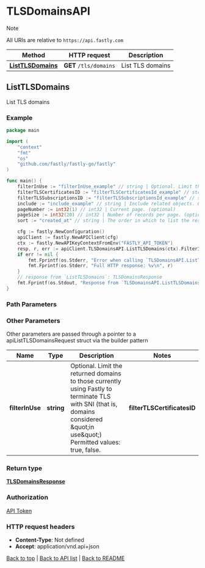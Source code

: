 # TLSDomainsAPI

> [!NOTE]
> All URIs are relative to `https://api.fastly.com`

Method | HTTP request | Description
------------- | ------------- | -------------
[**ListTLSDomains**](TlsDomainsAPI.md#ListTLSDomains) | **GET** `/tls/domains` | List TLS domains



## ListTLSDomains

List TLS domains



### Example

```go
package main

import (
    "context"
    "fmt"
    "os"
    "github.com/fastly/fastly-go/fastly"
)

func main() {
    filterInUse := "filterInUse_example" // string | Optional. Limit the returned domains to those currently using Fastly to terminate TLS with SNI (that is, domains considered \"in use\") Permitted values: true, false. (optional)
    filterTLSCertificatesID := "filterTLSCertificatesId_example" // string | Optional. Limit the returned domains to those listed in the given TLS certificate's SAN list. (optional)
    filterTLSSubscriptionsID := "filterTLSSubscriptionsId_example" // string | Optional. Limit the returned domains to those for a given TLS subscription. (optional)
    include := "include_example" // string | Include related objects. Optional, comma-separated values. Permitted values: `tls_activations`, `tls_certificates`, `tls_subscriptions`, `tls_subscriptions.tls_authorizations`, `tls_authorizations.globalsign_email_challenge`, and `tls_authorizations.self_managed_http_challenge`.  (optional)
    pageNumber := int32(1) // int32 | Current page. (optional)
    pageSize := int32(20) // int32 | Number of records per page. (optional) (default to 20)
    sort := "created_at" // string | The order in which to list the results by creation date. (optional) (default to "created_at")

    cfg := fastly.NewConfiguration()
    apiClient := fastly.NewAPIClient(cfg)
    ctx := fastly.NewAPIKeyContextFromEnv("FASTLY_API_TOKEN")
    resp, r, err := apiClient.TLSDomainsAPI.ListTLSDomains(ctx).FilterInUse(filterInUse).FilterTLSCertificatesID(filterTLSCertificatesID).FilterTLSSubscriptionsID(filterTLSSubscriptionsID).Include(include).PageNumber(pageNumber).PageSize(pageSize).Sort(sort).Execute()
    if err != nil {
        fmt.Fprintf(os.Stderr, "Error when calling `TLSDomainsAPI.ListTLSDomains`: %v\n", err)
        fmt.Fprintf(os.Stderr, "Full HTTP response: %v\n", r)
    }
    // response from `ListTLSDomains`: TLSDomainsResponse
    fmt.Fprintf(os.Stdout, "Response from `TLSDomainsAPI.ListTLSDomains`: %v\n", resp)
}
```

### Path Parameters



### Other Parameters

Other parameters are passed through a pointer to a apiListTLSDomainsRequest struct via the builder pattern


Name | Type | Description  | Notes
------------- | ------------- | ------------- | -------------
 **filterInUse** | **string** | Optional. Limit the returned domains to those currently using Fastly to terminate TLS with SNI (that is, domains considered \&quot;in use\&quot;) Permitted values: true, false. |  **filterTLSCertificatesID** | **string** | Optional. Limit the returned domains to those listed in the given TLS certificate&#39;s SAN list. |  **filterTLSSubscriptionsID** | **string** | Optional. Limit the returned domains to those for a given TLS subscription. |  **include** | **string** | Include related objects. Optional, comma-separated values. Permitted values: `tls_activations`, `tls_certificates`, `tls_subscriptions`, `tls_subscriptions.tls_authorizations`, `tls_authorizations.globalsign_email_challenge`, and `tls_authorizations.self_managed_http_challenge`.  |  **pageNumber** | **int32** | Current page. |  **pageSize** | **int32** | Number of records per page. | [default to 20] **sort** | **string** | The order in which to list the results by creation date. | [default to &quot;created_at&quot;]

### Return type

[**TLSDomainsResponse**](TlsDomainsResponse.md)

### Authorization

[API Token](https://www.fastly.com/documentation/reference/api/#authentication)

### HTTP request headers

- **Content-Type**: Not defined
- **Accept**: application/vnd.api+json

[Back to top](#) | [Back to API list](../README.md#documentation-for-api-endpoints) | [Back to README](../README.md)
